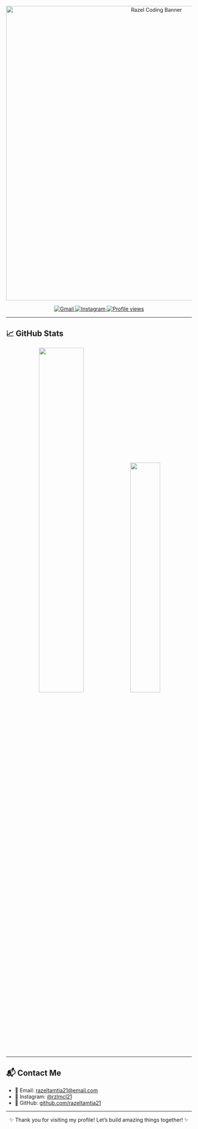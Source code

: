 <p align="center">
  <img src="https://i.pinimg.com/1200x/48/d6/92/48d692ca5e34c3706605eff41a9d26db.jpg" width="800" alt="Razel Coding Banner" />
</p>


<p align="center">
  <a href="mailto:razeltamtia21@email.com">
    <img src="https://img.shields.io/badge/Gmail-D14836?style=flat&logo=gmail&logoColor=white" alt="Gmail" />
  </a>
  <a href="https://www.instagram.com/rzlmcl21">
    <img src="https://img.shields.io/badge/Instagram-E4405F?style=flat&logo=instagram&logoColor=white" alt="Instagram" />
  </a>
  <a href="https://github.com/razeltamtia21">
    <img src="https://komarev.com/ghpvc/?username=razeltamtia21&label=Profile+Views&color=0e75b6&style=flat" alt="Profile views" />
  </a>
</p>

---

## 📈 GitHub Stats

<p align="center">
  <img src="https://github-readme-stats.vercel.app/api?username=razeltamtia21&show_icons=true&theme=radical&border_radius=10" width="49%" />
  <img src="https://github-readme-stats.vercel.app/api/top-langs/?username=razeltamtia21&layout=compact&theme=radical&border_radius=10" width="40%" />
</p>

---

## 📬 Contact Me

- 📧 Email: [razeltamtia21@email.com](mailto:razeltamtia21@email.com)  
- 📸 Instagram: [@rzlmcl21](https://www.instagram.com/rzlmcl21)  
- 💼 GitHub: [github.com/razeltamtia21](https://github.com/razeltamtia21)

---

<p align="center">✨ Thank you for visiting my profile! Let’s build amazing things together! ✨</p>

